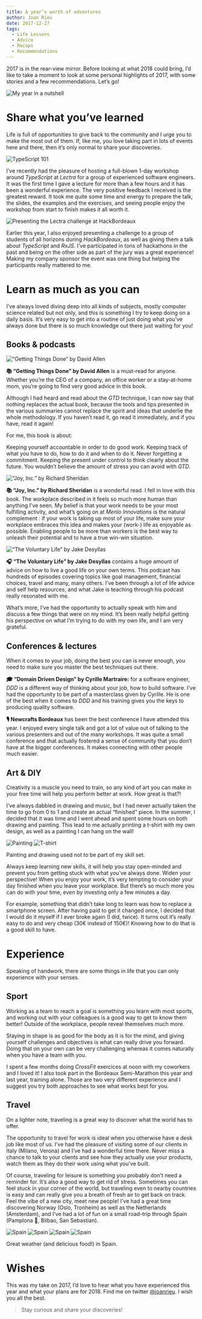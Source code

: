 ```yaml
---
title: A year’s worth of adventures
author: Joan Rieu
date: 2017-12-27
tags:
  - Life Lessons
  - Advice
  - Recaps
  - Recommendations
---
```


2017 is in the rear-view mirror. Before looking at what 2018 could bring, I’d like to take a moment to look at some personal highlights of 2017, with some stories and a few recommendations. Let’s go!

![My year in a nutshell](my-year-in-a-nutshell.png)

# Share what you’ve learned

Life is full of opportunities to give back to the community and I urge you to make the most out of them. If, like me, you love taking part in lots of events here and there, then it’s only normal to share your discoveries.

![TypeScript 101](typescript-101.png)

I’ve recently had the pleasure of hosting a full-blown 1-day workshop around _TypeScript_ at _Lectra_ for a group of experienced software engineers. It was the first time I gave a lecture for more than a few hours and it has been a wonderful experience. The very positive feedback I received is the greatest reward. It took me quite some time and energy to prepare the talk, the slides, the examples and the exercises, and seeing people enjoy the workshop from start to finish makes it all worth it.

![Presenting the Lectra challenge at HackBordeaux](presenting-the-lectra-challenge-at-hackbordeaux.png)

Earlier this year, I also enjoyed presenting a challenge to a group of students of all horizons during _HackBordeaux_, as well as giving them a talk about _TypeScript_ and _RxJS_. I’ve participated in tons of hackathons in the past and being on the other side as part of the jury was a great experience! Making my company sponsor the event was one thing but helping the participants really mattered to me.

# Learn as much as you can

I’ve always loved diving deep into all kinds of subjects, mostly computer science related but not only, and this is something I try to keep doing on a daily basis. It’s very easy to get into a routine of just doing what you’ve always done but there is so much knowledge out there just waiting for you!

## Books & podcasts

![“Getting Things Done” by David Allen](getting-things-done-by-david-allen.jpg)

**📚 “Getting Things Done” by David Allen** is a must-read for anyone. Whether you’re the CEO of a company, an office worker or a stay-at-home mom, you’re going to find very good advice in this book.

Although I had heard and read about the _GTD_ technique, I can now say that nothing replaces the actual book, because the tools and tips presented in the various summaries cannot replace the spirit and ideas that underlie the whole methodology. If you haven’t read it, go read it immediately, and if you have, read it again!

For me, this book is about:

Keeping yourself accountable in order to do good work.
Keeping track of what you have to do, how to do it and when to do it.
Never forgetting a commitment.
Keeping the present under control to think clearly about the future.
You wouldn’t believe the amount of stress you can avoid with _GTD_.

![“Joy, Inc.” by Richard Sheridan](joy-inc-by-richard-sheridan.jpg)

**📚 “Joy, Inc.” by Richard Sheridan** is a wonderful read. I fell in love with this book. The workplace described in it feels so much more human than anything I’ve seen. My belief is that your work needs to be your most fulfilling activity, and what’s going on at _Menlo Innovations_ is the natural complement : if your work is taking up most of your life, make sure your workplace embraces this idea and makes your (work-) life as enjoyable as possible. Enabling people to be more than workers is the best way to unleash their potential and to have a true win-win situation.

![“The Voluntary Life” by Jake Desyllas](the-voluntary-life-by-jake-desyllas.png)

**🎧 “The Voluntary Life” by Jake Desyllas** contains a huge amount of advice on how to live a good life on your own terms. This podcast has hundreds of episodes covering topics like goal management, financial choices, travel and many, many others. I’ve been through a lot of life advice and self help resources, and what Jake is teaching through his podcast really resonated with me.

What’s more, I’ve had the opportunity to actually speak with him and discuss a few things that were on my mind. It’s been really helpful getting his perspective on what I’m trying to do with my own life, and I am very grateful.

## Conferences & lectures

When it comes to your job, doing the best you can is never enough, you need to make sure you master the best techniques out there.

**🎓 “Domain Driven Design” by Cyrille Martraire:** for a software engineer, _DDD_ is a different way of thinking about your job, how to build software. I’ve had the opportunity to be part of a masterclass given by Cyrille. He is one of the best when it comes to _DDD_ and his training gives you the keys to producing quality software.

**🎙 Newcrafts Bordeaux** has been the best conference I have attended this year. I enjoyed every single talk and got a lot of value out of talking to the various presenters and out of the many workshops. It was quite a small conference and that actually fostered a sense of community that you don’t have at the bigger conferences. It makes connecting with other people much easier.

## Art & DIY

Creativity is a muscle you need to train, so any kind of art you can make in your free time will help you perform better at work. How great is that?!

I’ve always dabbled in drawing and music, but I had never actually taken the time to go from 0 to 1 and create an actual “finished” piece. In the summer, I decided that it was time and I went ahead and spent some hours on both drawing and painting. This lead to me actually printing a t-shirt with my own design, as well as a painting I can hang on the wall!

![Painting](painting.jpeg)
![T-shirt](t-shirt.jpeg)

Painting and drawing used not to be part of my skill set.

Always keep learning new skills, it will help you stay open-minded and prevent you from getting stuck with what you’ve always done. Widen your perspective! When you enjoy your work, it’s very tempting to consider your day finished when you leave your workplace. But there’s so much more you can do with your time, even by investing only a few minutes a day.

For example, something that didn’t take long to learn was how to replace a smartphone screen. After having paid to get it changed once, I decided that I would do it myself if I ever broke again (I did, twice). It turns out it’s really easy to do and very cheap (30€ instead of 150€)! Knowing how to do that is a good skill to have.

# Experience

Speaking of handwork, there are some things in life that you can only experience with your senses.

## Sport

Working as a team to reach a goal is something you learn with most sports, and working out with your colleagues is a good way to get to know them better! Outside of the workplace, people reveal themselves much more.

Staying in shape is as good for the body as it is for the mind, and giving yourself challenges and objectives is what can really drive you forward. Doing that on your own can be very challenging whereas it comes naturally when you have a team with you.

I spent a few months doing _CrossFit_ exercices at noon with my coworkers and I loved it! I also took part in the Bordeaux Semi-Marathon this year and last year, training alone. Those are two very different experience and I suggest you try both approaches to see what works best for you.

## Travel

On a lighter note, traveling is a great way to discover what the world has to offer.

The opportunity to travel for work is ideal when you otherwise have a desk job like most of us. I’ve had the pleasure of visiting some of our clients in Italy (Milano, Verona) and I’ve had a wonderful time there. Never miss a chance to talk to your clients and see how they actually use your products, watch them as they do their work using what you’ve built.

Of course, traveling for leisure is something you probably don’t need a reminder for. It’s also a good way to get rid of stress. Sometimes you can feel stuck in your corner of the world, but traveling even to nearby countries is easy and can really give you a breath of fresh air to get back on track. Feel the vibe of a new city, meet new people! I’ve had a great time discovering Norway (Oslo, Tronheim) as well as the Netherlands (Amsterdam), and I’ve had a lot of fun on a small road-trip through Spain (Pamplona 💛, Bilbao, San Sebastian).

![Spain](spain-1.jpeg)
![Spain](spain-2.jpeg)
![Spain](spain-3.jpeg)
![Spain](spain-4.jpeg)

Great weather (and delicious food!) in Spain.

# Wishes

This was my take on 2017, I’d love to hear what you have experienced this year and what your plans are for 2018. Find me on twitter [@joanrieu](https://twitter.com/joanrieu). I wish you all the best.

> Stay curious and share your discoveries!
